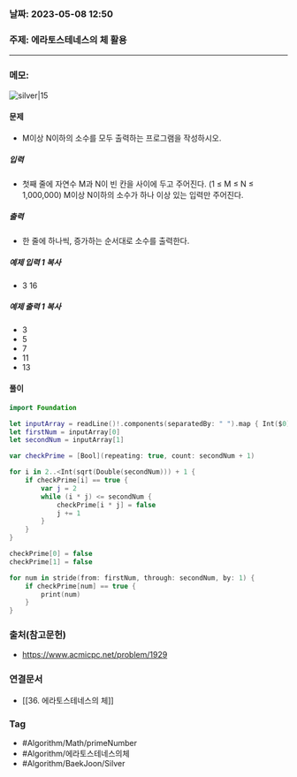 ### 날짜: 2023-05-08 12:50

### 주제: 에라토스테네스의 체 활용
---
### 메모:  
![silver|15](https://d2gd6pc034wcta.cloudfront.net/tier/8.svg) 
#### 문제
- M이상 N이하의 소수를 모두 출력하는 프로그램을 작성하시오.
##### 입력
- 첫째 줄에 자연수 M과 N이 빈 칸을 사이에 두고 주어진다. (1 ≤ M ≤ N ≤ 1,000,000) M이상 N이하의 소수가 하나 이상 있는 입력만 주어진다.
##### 출력
- 한 줄에 하나씩, 증가하는 순서대로 소수를 출력한다.
##### 예제 입력 1 복사
- 3 16
##### 예제 출력 1 복사
- 3
- 5
- 7
- 11
- 13
#### 풀이 
~~~ swift 
import Foundation 

let inputArray = readLine()!.components(separatedBy: " ").map { Int($0)! }
let firstNum = inputArray[0]
let secondNum = inputArray[1]

var checkPrime = [Bool](repeating: true, count: secondNum + 1)

for i in 2..<Int(sqrt(Double(secondNum))) + 1 { 
    if checkPrime[i] == true { 
        var j = 2
        while (i * j) <= secondNum { 
            checkPrime[i * j] = false 
            j += 1
        }
    }
}

checkPrime[0] = false
checkPrime[1] = false 

for num in stride(from: firstNum, through: secondNum, by: 1) { 
    if checkPrime[num] == true { 
        print(num)
    }
}

~~~

### 출처(참고문헌) 
- https://www.acmicpc.net/problem/1929

### 연결문서 
- [[36. 에라토스테네스의 체]]

### Tag
- #Algorithm/Math/primeNumber 
- #Algorithm/에라토스테네스의체 
- #Algorithm/BaekJoon/Silver